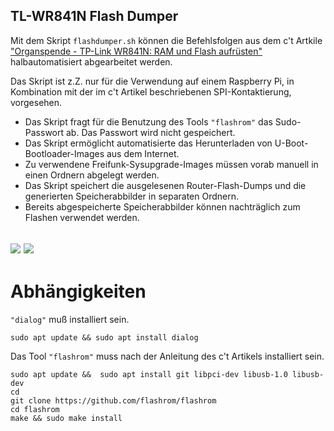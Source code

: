 ## TL-WR841N Flash Dumper
Mit dem Skript `flashdumper.sh` können die Befehlsfolgen aus dem c't Artkile ["Organspende -
TP-Link WR841N: RAM und Flash aufrüsten"](https://www.heise.de/select/ct/2019/14/1561986310067151) halbautomatisiert abgearbeitet werden.

Das Skript ist z.Z. nur für die Verwendung auf einem Raspberry Pi, in Kombination mit der im c't Artikel beschriebenen SPI-Kontaktierung, vorgesehen.


- Das Skript fragt für die Benutzung des Tools `"flashrom"` das Sudo-Passwort ab. Das Passwort wird nicht gespeichert.
- Das Skript ermöglicht automatisierte das Herunterladen von U-Boot-Bootloader-Images aus dem Internet.
- Zu verwendene Freifunk-Sysupgrade-Images müssen vorab manuell in einen Ordnern abgelegt werden.
- Das Skript speichert die ausgelesenen Router-Flash-Dumps und die generierten Speicherabbilder in separaten Ordnern.
- Bereits abgespeicherte Speicherabbilder können nachträglich zum Flashen verwendet werden.

![](https://user-images.githubusercontent.com/1434390/62417464-6b93d480-b650-11e9-8998-57a589559cf7.png)
![](https://user-images.githubusercontent.com/1434390/62417465-6e8ec500-b650-11e9-8e13-fa6db153b994.png)
---

# Abhängigkeiten
`"dialog"` muß installiert sein.
```
sudo apt update && sudo apt install dialog
```

Das Tool `"flashrom"` muss nach der Anleitung des c't Artikels installiert sein.
```
sudo apt update &&  sudo apt install git libpci-dev libusb-1.0 libusb-dev
cd
git clone https://github.com/flashrom/flashrom
cd flashrom
make && sudo make install
```
